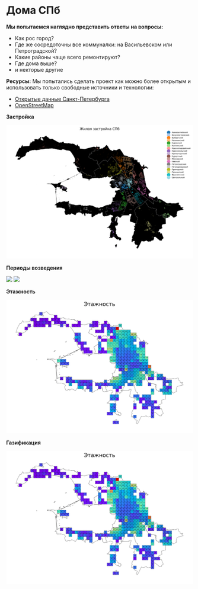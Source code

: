 # Дома СПб

__Мы попытаемся наглядно представить ответы на вопросы:__
- Как рос город?
- Где же сосредоточны все коммуналки: на Васильевском или Петроградской?
- Какие районы чаще всего ремонтируют?
- Где дома выше?
- и некторые другие

__Ресурсы:__
Мы попытались сделать проект как можно более открытым и использовать только свободные источники и технологии:
- [Открытые данные Санкт-Петербурга](https://data.gov.spb.ru/opendata/7840013199-passports_houses/)
- [OpenStreetMap](https://www.openstreetmap.org)

__Застройка__

![](imgs/buildings.png)

__Периоды возведения__

![](imgs/building_preiods.png)
![](imgs/building_preiods_squares.png)

__Этажность__

![](imgs/storeys_count.png)

__Газификация__

![](imgs/storeys_count.png)
